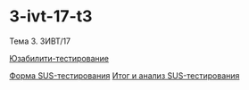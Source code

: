 # 3-ivt-17-t3
Тема 3. 3ИВТ/17


[Юзабилити-тестирование](https://drive.google.com/open?id=1fWeJLo9P5tqFOQ6z2C-TDFylI2n7G3Kh)

[Форма SUS-тестирования](https://docs.google.com/forms/d/e/1FAIpQLScipTVPOZDwqskaopTLsKRnnsdhQ_x7L4rIrYhaAG79UL-OZw/viewform)
[Итог и анализ SUS-тестирования](https://docs.google.com/spreadsheets/d/1AplZ5QhD5YPL2WWh21v0qNsI85_7s2fyI8_WybAE3eM/edit?usp=sharing)
